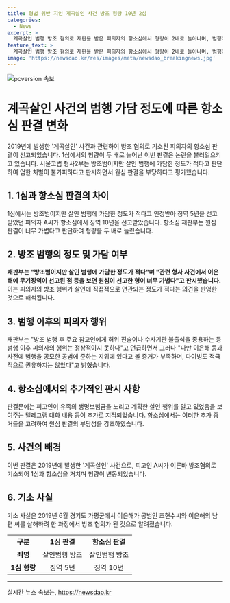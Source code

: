 ```yaml
---
title: 형법 위반 지인 계곡살인 사건 방조 형량 10년 2심
categories:
  - News
excerpt: >
  계곡살인 범행 방조 혐의로 재판을 받은 피의자의 항소심에서 형량이 2배로 늘어나며, 범행에 대한 엄한 처벌을 요구하는 판결이 내려졌다. 재판부는 방조범이지만 살인 범행에 가담한 정도가 적다고 판단했으나, 현실적인 이유로 엄한 처벌이 필요하다고 판시했다. 또한, 범행 이후 주변인에게 허위 진술을 유도하는 등의 행위를 비판했으며, 피고인이 보험금 취득을 위한 살인 계획을 알고 있었음을 보여주는 증거를 지적했다.
feature_text: >
  계곡살인 범행 방조 혐의로 재판을 받은 피의자의 항소심에서 형량이 2배로 늘어나며, 범행에 대한 엄한 처벌을 요구하는 판결이 내려졌다. 재판부는 방조범이지만 살인 범행에 가담한 정도가 적다고 판단했으나, 현실적인 이유로 엄한 처벌이 필요하다고 판시했다. 또한, 범행 이후 주변인에게 허위 진술을 유도하는 등의 행위를 비판했으며, 피고인이 보험금 취득을 위한 살인 계획을 알고 있었음을 보여주는 증거를 지적했다.
image: 'https://newsdao.kr/res/images/meta/newsdao_breakingnews.jpg'
---
```


<p><img src="https://newsdao.kr/res/images/meta/newsdao_breakingnews.jpg" alt="pcversion 속보" /></p>

<h1 data-ke-size="size26">계곡살인 사건의 범행 가담 정도에 따른 항소심 판결 변화</h1>

<p data-ke-size="size16">2019년에 발생한 '계곡살인' 사건과 관련하여 방조 혐의로 기소된 피의자의 항소심 판결이 선고되었습니다. 1심에서의 형량이 두 배로 늘어난 이번 판결은 논란을 불러일으키고 있습니다. 서울고법 형사2부는 방조범이지만 살인 범행에 가담한 정도가 적다고 판단하여 엄한 처벌이 불가피하다고 판시하면서 원심 판결을 부당하다고 평가했습니다.</p>

<h2 data-ke-size="size24">1. 1심과 항소심 판결의 차이</h2>

<p data-ke-size="size16">1심에서는 방조범이지만 살인 범행에 가담한 정도가 적다고 인정받아 징역 5년을 선고받았던 피의자 A씨가 항소심에서 징역 10년을 선고받았습니다. 항소심 재판부는 원심 판결이 너무 가볍다고 판단하여 형량을 두 배로 늘렸습니다.</p>

<h2 data-ke-size="size24">2. 방조 범행의 정도 및 가담 여부</h2>

<p data-ke-size="size16"><b>재판부는 "방조범이지만 살인 범행에 가담한 정도가 적다"며 "관련 형사 사건에서 이은해에 무기징역이 선고된 점 등을 보면 원심이 선고한 형이 너무 가볍다"고 판시했습니다.</b> 이는 피의자의 방조 행위가 살인에 직접적으로 연관되는 정도가 적다는 의견을 반영한 것으로 해석됩니다. </p>

<h2 data-ke-size="size24">3. 범행 이후의 피의자 행위</h2>

<p data-ke-size="size16">재판부는 "방조 범행 후 주요 참고인에게 허위 진술이나 수사기관 불출석을 종용하는 등 범행 이후 피의자의 행위는 정상적이지 못하다"고 언급하면서 그러나 "다만 이은해 등과 사전에 범행을 공모한 공범에 준하는 지위에 있다고 볼 증거가 부족하며, 다이빙도 적극적으로 권유하지는 않았다"고 밝혔습니다.</p>

<h2 data-ke-size="size24">4. 항소심에서의 추가적인 판시 사항</h2>

<p data-ke-size="size16">판결문에는 피고인이 유족의 생명보험금을 노리고 계획한 살인 행위를 알고 있었음을 보여주는 텔레그램 대화 내용 등이 추가로 지적되었습니다. 항소심에서는 이러한 추가 증거들을 고려하여 원심 판결의 부당성을 강조하였습니다.</p>

<h2 data-ke-size="size24">5. 사건의 배경</h2>

<p data-ke-size="size16">이번 판결은 2019년에 발생한 '계곡살인' 사건으로, 피고인 A씨가 이른바 방조혐의로 기소되어 1심과 항소심을 거치며 형량이 변동되었습니다. </p>

<h2 data-ke-size="size24">6. 기소 사실</h2>

<p data-ke-size="size16">기소 사실은 2019년 6월 경기도 가평군에서 이은해가 공범인 조현수씨와 이은해의 남편 씨를 살해하려 한 과정에서 방조 혐의가 된 것으로 알려졌습니다.</p>

<table>
  <tr>
    <td style="text-align: center; height: 17px;"><b>구분</b></td>
    <td style="text-align: center; height: 17px;"><b>1심 판결</b></td>
    <td style="text-align: center; height: 17px;"><b>항소심 판결</b></td>
  </tr>
  <tr>
    <td style="text-align: center; height: 17px;"><b>죄명</b></td>
    <td style="text-align: center; height: 17px;">살인범행 방조</td>
    <td style="text-align: center; height: 17px;">살인범행 방조</td>
  </tr>
  <tr>
    <td style="text-align: center; height: 17px;"><b>1심 형량</b></td>
    <td style="text-align: center; height: 17px;">징역 5년</td>
    <td style="text-align: center; height: 17px;">징역 10년</td>
  </tr>
</table>

<hr data-ke-size="size24">
실시간 뉴스 속보는, <a href="https://newsdao.kr" rel="dofollow">https://newsdao.kr</a>


